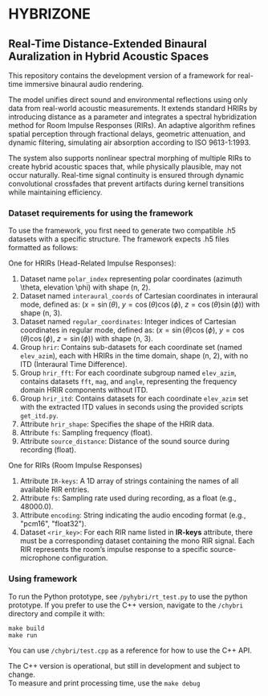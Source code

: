 # HYBRIZONE

## Real-Time Distance-Extended Binaural Auralization in Hybrid Acoustic Spaces

This repository contains the development version of a framework for real-time immersive binaural audio rendering.  

The model unifies direct sound and environmental reflections using only data from real-world acoustic measurements. It extends standard HRIRs by introducing distance as a parameter and integrates a spectral hybridization method for Room Impulse Responses (RIRs). An adaptive algorithm refines spatial perception through fractional delays, geometric attenuation, and dynamic filtering, simulating air absorption according to ISO 9613-1:1993.  

The system also supports nonlinear spectral morphing of multiple RIRs to create hybrid acoustic spaces that, while physically plausible, may not occur naturally. Real-time signal continuity is ensured through dynamic convolutional crossfades that prevent artifacts during kernel transitions while maintaining efficiency.  

### Dataset requirements for using the framework

To use the framework, you first need to generate two compatible .h5 datasets with a specific structure. The framework expects .h5 files formatted as follows:  

One for HRIRs (Head-Related Impulse Responses):

1. Dataset name `polar_index` representing polar coordinates (azimuth \theta, elevation \phi) with shape (n, 2).
2. Dataset named `interaural_coords` of Cartesian coordinates in interaural mode, defined as: ($x = \sin(\theta)$, $y = \cos(\theta)\cos(\phi)$, $z = \cos(\theta)\sin(\phi)$) with shape (n, 3).
3. Dataset named `regular_coordinates`: Integer indices of Cartesian coordinates in regular mode, defined as:
($x = \sin(\theta)\cos(\phi)$, $y = \cos(\theta)\cos(\phi)$, $z = \sin(\phi)$)
with shape (n, 3).
1. Group `hrir`: Contains sub-datasets for each coordinate set (named `elev_azim`), each with HRIRs in the time domain, shape (n, 2), with no ITD (Interaural Time Difference).
2. Group `hrir_fft`: For each coordinate subgroup named `elev_azim`, contains datasets `fft`, `mag`, and `angle`, representing the frequency domain HRIR components without ITD.
3. Group `hrir_itd`: Contains datasets for each coordinate `elev_azim` set with the extracted ITD values in seconds using the provided scripts `get_itd.py`.
4. Attribute `hrir_shape`: Specifies the shape of the HRIR data.
5. Attribute `fs`: Sampling frequency (float).
6. Attribute `source_distance`: Distance of the sound source during recording (float).

One for RIRs (Room Impulse Responses)

1. Attribute `IR-keys`: A 1D array of strings containing the names of all available RIR entries.
2. Attribute `fs`: Sampling rate used during recording, as a float (e.g., 48000.0).
3. Attribute `encoding`: String indicating the audio encoding format (e.g., "pcm16", "float32").
4. Dataset `<rir_key>`: For each RIR name listed in **IR-keys** attribute, there must be a corresponding dataset containing the mono RIR signal. Each RIR represents the room’s impulse response to a specific source-microphone configuration.

### Using framework

To run the Python prototype, see `/pyhybri/rt_test.py` to use the python prototype.
If you prefer to use the C++ version, navigate to the `/chybri` directory and compile it with:

```shell
make build
make run
```

You can use `/chybri/test.cpp` as a reference for how to use the C++ API.  

The C++ version is operational, but still in development and subject to change.  
To measure and print processing time, use the `make debug`